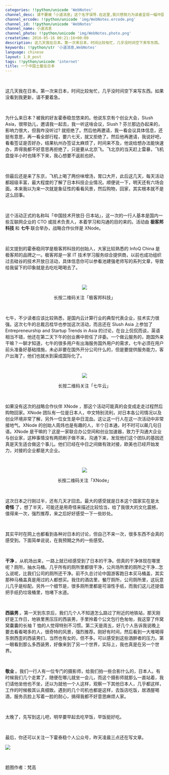 ```yaml
---
categories: !!python/unicode 'WebNotes'
channel_desc: 请不要被「小道消息」这个名字误导.在这里,我只想努力为读者呈现一幅中国互联网的清明上河图.
channel_ercode: !!python/unicode 'img/WebNotes.ercode.png'
channel_id: !!python/unicode 'WebNotes'
channel_name: 小道消息
channel_photo: !!python/unicode 'img/WebNotes.photo.png'
createtime: 2016-05-16 00:21:16+00:00
description: 这几天我在日本。第一次来日本，时间比较匆忙，几乎没时间空下来写东西。
keywords: !!python/str '小道消息,WebNotes'
language: chinese
layout: 1_0_post
tags: !!python/unicode 'internet'
title: 一个中国土鳖在日本
---
```

<div class="rich_media_content" id="js_content">
<p>
<br/>
</p>
<p>
<span class="author-d-4z65zz66zl57z75zyiz66zfr2fz87zwz89znujenz75zfz86zz85zvsz89zz69zioz87zfz74zz72zz78zxz77zjz72zpz72zorz83zpz66z9">
          这几天我在日本。第一次来日本，时间比较匆忙，几乎没时间空下来写东西。如果没看到我更新，请不要着急。
         </span>
</p>
<p>
<span class="author-d-4z65zz66zl57z75zyiz66zfr2fz87zwz89znujenz75zfz86zz85zvsz89zz69zioz87zfz74zz72zz78zxz77zjz72zpz72zorz83zpz66z9">
<br/>
</span>
</p>
<p>
<span class="author-d-4z65zz66zl57z75zyiz66zfr2fz87zwz89znujenz75zfz86zz85zvsz89zz69zioz87zfz74zz72zz78zxz77zjz72zpz72zorz83zpz66z9">
          为什么来日本？被我的好友霍泰稳忽悠来的。他说东京有个创业大会，Slush Asia，很带劲儿，邀请我一起去，我一听这啥会议，Slush ? 芬兰那边办起来的，影响力很大，但我咋没听过? 就拒绝了。然后他再邀请，我一看会议具体信息，还挺有意思，再一看全部行程，要六七天，就又拒绝了。然后他再邀请，我说好吧，看看签证是否好办，结果杭州办签证太麻烦了，时间来不及，他说给想办法能快速办，弄得我都不好意思再拒绝了，只是要从北京飞。飞北京的当天赶上雷暴，飞机盘旋半小时也降不下来，我心想要不返航也好。
         </span>
</p>
<p>
<span class="author-d-4z65zz66zl57z75zyiz66zfr2fz87zwz89znujenz75zfz86zz85zvsz89zz69zioz87zfz74zz72zz78zxz77zjz72zpz72zorz83zpz66z9">
<br/>
</span>
</p>
<p>
<span class="author-d-4z65zz66zl57z75zyiz66zfr2fz87zwz89znujenz75zfz86zz85zvsz89zz69zioz87zfz74zz72zz78zxz77zjz72zpz72zorz83zpz66z9">
          但最后还是来了东京，飞机上喝了两份味增汤，胃口大开，此后这几天，每天活动都超级丰富，最大程度的了解了日本科技企业情况。顺便说一下，明天还有六场会面。本来我以为来一次就是象征性的看看风景，然后购物，回家，其实根本就不是这么回事。
         </span>
</p>
<p>
<span class="author-d-4z65zz66zl57z75zyiz66zfr2fz87zwz89znujenz75zfz86zz85zvsz89zz69zioz87zfz74zz72zz78zxz77zjz72zpz72zorz83zpz66z9">
<br/>
</span>
</p>
<p>
<span class="author-d-4z65zz66zl57z75zyiz66zfr2fz87zwz89znujenz75zfz86zz85zvsz89zz69zioz87zfz74zz72zz78zxz77zjz72zpz72zorz83zpz66z9">
          这个活动正式的名称叫「中国技术开放日·日本站」，这一次的一行人基本是国内一些互联网企业的 CTO 或技术负责人，本着学习和沟通的目的来的。活动由
         </span>
<span class="author-d-4z65zz66zl57z75zyiz66zfr2fz87zwz89znujenz75zfz86zz85zvsz89zz69zioz87zfz74zz72zz78zxz77zjz72zpz72zorz83zpz66z9 b">
<strong>
           极客邦科技
          </strong>
</span>
<span class="author-d-4z65zz66zl57z75zyiz66zfr2fz87zwz89znujenz75zfz86zz85zvsz89zz69zioz87zfz74zz72zz78zxz77zjz72zpz72zorz83zpz66z9">
          和
         </span>
<span class="author-d-4z65zz66zl57z75zyiz66zfr2fz87zwz89znujenz75zfz86zz85zvsz89zz69zioz87zfz74zz72zz78zxz77zjz72zpz72zorz83zpz66z9 b">
<strong>
           七牛
          </strong>
</span>
<span class="author-d-4z65zz66zl57z75zyiz66zfr2fz87zwz89znujenz75zfz86zz85zvsz89zz69zioz87zfz74zz72zz78zxz77zjz72zpz72zorz83zpz66z9">
          联合举办，战略合作伙伴是 XNode。
         </span>
</p>
<p>
<span class="author-d-4z65zz66zl57z75zyiz66zfr2fz87zwz89znujenz75zfz86zz85zvsz89zz69zioz87zfz74zz72zz78zxz77zjz72zpz72zorz83zpz66z9">
<br/>
</span>
</p>
<p>
<span class="author-d-4z65zz66zl57z75zyiz66zfr2fz87zwz89znujenz75zfz86zz85zvsz89zz69zioz87zfz74zz72zz78zxz77zjz72zpz72zorz83zpz66z9">
          前文提到的霍泰稳同学是极客邦科技的创始人，大家比较熟悉的 InfoQ China 是极客邦的品牌之一。极客邦是一家 IT 技术学习服务综合提供商，以前也成功组织过去硅谷的技术开放日活动，具体信息你可以参看池建强老师写的系列文章，导致给我留下的印象就是去吃吃喝喝去了。
         </span>
</p>
<p>
<span class="author-d-4z65zz66zl57z75zyiz66zfr2fz87zwz89znujenz75zfz86zz85zvsz89zz69zioz87zfz74zz72zz78zxz77zjz72zpz72zorz83zpz66z9">
<br/>
</span>
</p>
<p style="text-align: center;">
<span class="author-d-4z65zz66zl57z75zyiz66zfr2fz87zwz89znujenz75zfz86zz85zvsz89zz69zioz87zfz74zz72zz78zxz77zjz72zpz72zorz83zpz66z9">
<img data-ratio="1" data-s="300,640" data-src="" data-type="jpeg" data-w="430" src="{{ '/img/ow5rEn8QGlFtOicFhAUUWpEsTbP9qN7kDREE1syEboysR5meViajBeocwFTsrjzHjrGb0nOG4s1U2vIbNfyOn1Mw.jpeg' | prepend: site.img | replace: '//','/' }}"/>
<br/>
</span>
</p>
<p style="text-align: center;">
<span class="author-d-4z65zz66zl57z75zyiz66zfr2fz87zwz89znujenz75zfz86zz85zvsz89zz69zioz87zfz74zz72zz78zxz77zjz72zpz72zorz83zpz66z9">
          长按二维码关注「极客邦科技」
         </span>
</p>
<p>
<br/>
</p>
<p>
<span class="author-d-4z65zz66zl57z75zyiz66zfr2fz87zwz89znujenz75zfz86zz85zvsz89zz69zioz87zfz74zz72zz78zxz77zjz72zpz72zorz83zpz66z9">
          七牛，不少读者应该比较熟悉，是国内云计算行业的典型代表企业，技术实力很强。这次七牛的总裁吕桂华也参加这次活动，而且还在 Slush Asia 上参加了 Entrepreneurship and Startup Trends in Asia 的讨论，在台上侃侃而谈，英语相当不错，他还在第二天下午的创业赛中担任了评委。一个做云服务的，跑国外来干嘛？一聊才知道，七牛的很多用户有出海服务国外用户的需求，七牛必须在用户前头准备好基础措施，未必非要在国外开分公司什么的，但是要提供服务能力，客户出海了，他们也就水到渠成国际化了。
         </span>
</p>
<p>
<span class="author-d-4z65zz66zl57z75zyiz66zfr2fz87zwz89znujenz75zfz86zz85zvsz89zz69zioz87zfz74zz72zz78zxz77zjz72zpz72zorz83zpz66z9">
<br/>
</span>
</p>
<p style="text-align: center;">
<span class="author-d-4z65zz66zl57z75zyiz66zfr2fz87zwz89znujenz75zfz86zz85zvsz89zz69zioz87zfz74zz72zz78zxz77zjz72zpz72zorz83zpz66z9">
<img data-ratio="1" data-s="300,640" data-src="" data-type="jpeg" data-w="430" src="{{ '/img/ow5rEn8QGlFtOicFhAUUWpEsTbP9qN7kDwriaerJ7mupUeiaSFoXhc0qmuicWqsBXzMhSbY9bBdCMpOicLp1g0qLmYQ.jpeg' | prepend: site.img | replace: '//','/' }}"/>
<br/>
</span>
</p>
<p style="text-align: center;">
<span class="author-d-4z65zz66zl57z75zyiz66zfr2fz87zwz89znujenz75zfz86zz85zvsz89zz69zioz87zfz74zz72zz78zxz77zjz72zpz72zorz83zpz66z9">
          长按二维码关注「七牛云」
         </span>
</p>
<p>
<span class="author-d-4z65zz66zl57z75zyiz66zfr2fz87zwz89znujenz75zfz86zz85zvsz89zz69zioz87zfz74zz72zz78zxz77zjz72zpz72zorz83zpz66z9">
<br/>
</span>
</p>
<p>
<span class="author-d-4z65zz66zl57z75zyiz66zfr2fz87zwz89znujenz75zfz86zz85zvsz89zz69zioz87zfz74zz72zz78zxz77zjz72zpz72zorz83zpz66z9">
          如果没有这次的战略合作伙伴 XNode ，那这个活动可能真的会变成走走过程然后购物回家。XNode 团队有一位是日本人，中文特别流利，对日本各公司情况以及创业环境非常了解，另外一位女生是中日混血。这让这一行人在这一次活动中非常接地气。XNode 的创始人周炜也是有趣的人，半个日本通，时不时可以飙几句日语。XNode 是干嘛的？这是一家联合办公空间和创业加速器，致力于沟通大企业与创业家，这种事情没有两把刷子做不来，沟通下来，发现他们这个团队的基因还真是天生适合做这个事儿。他们已经在中日之间做有效对接，欧美也已经开始发力，对接的企业都是大企业。
         </span>
</p>
<p>
<span class="author-d-4z65zz66zl57z75zyiz66zfr2fz87zwz89znujenz75zfz86zz85zvsz89zz69zioz87zfz74zz72zz78zxz77zjz72zpz72zorz83zpz66z9">
<br/>
</span>
</p>
<p style="text-align: center;">
<span class="author-d-4z65zz66zl57z75zyiz66zfr2fz87zwz89znujenz75zfz86zz85zvsz89zz69zioz87zfz74zz72zz78zxz77zjz72zpz72zorz83zpz66z9">
<img data-ratio="1" data-s="300,640" data-src="" data-type="jpeg" data-w="430" src="{{ '/img/ow5rEn8QGlFtOicFhAUUWpEsTbP9qN7kD8P93dTRTlV9BytctsTxdcwrE4jJKlOJFBtnrO9dpicjNzxXGojicgNag.jpeg' | prepend: site.img | replace: '//','/' }}"/>
<br/>
</span>
</p>
<p style="text-align: center;">
<span class="author-d-4z65zz66zl57z75zyiz66zfr2fz87zwz89znujenz75zfz86zz85zvsz89zz69zioz87zfz74zz72zz78zxz77zjz72zpz72zorz83zpz66z9">
          长按二维码关注「XNode」
         </span>
</p>
<p>
<span class="author-d-4z65zz66zl57z75zyiz66zfr2fz87zwz89znujenz75zfz86zz85zvsz89zz69zioz87zfz74zz72zz78zxz77zjz72zpz72zorz83zpz66z9">
<br/>
</span>
</p>
<p>
<span class="author-d-4z65zz66zl57z75zyiz66zfr2fz87zwz89znujenz75zfz86zz85zvsz89zz69zioz87zfz74zz72zz78zxz77zjz72zpz72zorz83zpz66z9">
          这次日本之行刚过半，还有几天才回去。最大的感受就是日本这个国家实在是太
          <strong>
           奇怪
          </strong>
          了，想了半天，可能还是用奇怪来描述比较恰当，给了我很大的文化震撼，值得来一次，强烈推荐，来之后好好感受一下一些妙处。
         </span>
</p>
<p>
<span class="author-d-4z65zz66zl57z75zyiz66zfr2fz87zwz89znujenz75zfz86zz85zvsz89zz69zioz87zfz74zz72zz78zxz77zjz72zpz72zorz83zpz66z9">
<br/>
</span>
</p>
<p>
<span class="author-d-4z65zz66zl57z75zyiz66zfr2fz87zwz89znujenz75zfz86zz85zvsz89zz69zioz87zfz74zz72zz78zxz77zjz72zpz72zorz83zpz66z9">
          其实平时在网上也都看到各种对日本的讨论，但自己不来一次，很多东西不会真的感受到。下面简单说说，在我预期之外的一些感受。
         </span>
</p>
<p>
<span class="author-d-4z65zz66zl57z75zyiz66zfr2fz87zwz89znujenz75zfz86zz85zvsz89zz69zioz87zfz74zz72zz78zxz77zjz72zpz72zorz83zpz66z9">
<br/>
</span>
</p>
<p>
<strong>
<span class="author-d-4z65zz66zl57z75zyiz66zfr2fz87zwz89znujenz75zfz86zz85zvsz89zz69zioz87zfz74zz72zz78zxz77zjz72zpz72zorz83zpz66z9">
           干净
          </span>
</strong>
<span class="author-d-4z65zz66zl57z75zyiz66zfr2fz87zwz89znujenz75zfz86zz85zvsz89zz69zioz87zfz74zz72zz78zxz77zjz72zpz72zorz83zpz66z9">
          。从机场出来，一路上就已经感受到了日本的干净。但真的干净体现在哪里呢？厕所，抽水马桶。几乎所有的厕所里都很干净，公共场所里的厕所之干净…怎么说呢，比我们公司的厕所还干净。前不久总讨论中国游客跑日本买马桶盖，其实那种马桶盖真是用过的人都想买。我住的酒店里，餐厅厕所，公司厕所里，这玩意儿几乎是标配。另外一个细节是，很多厕所里都是可溶性手纸，而我们这儿还提倡把手纸扔垃圾桶里，怕堵下水道。
         </span>
</p>
<p>
<span class="author-d-4z65zz66zl57z75zyiz66zfr2fz87zwz89znujenz75zfz86zz85zvsz89zz69zioz87zfz74zz72zz78zxz77zjz72zpz72zorz83zpz66z9">
<br/>
</span>
</p>
<p>
<strong>
<span class="author-d-4z65zz66zl57z75zyiz66zfr2fz87zwz89znujenz75zfz86zz85zvsz89zz69zioz87zfz74zz72zz78zxz77zjz72zpz72zorz83zpz66z9">
           西装男
          </span>
</strong>
<span class="author-d-4z65zz66zl57z75zyiz66zfr2fz87zwz89znujenz75zfz86zz85zvsz89zz69zioz87zfz74zz72zz78zxz77zjz72zpz72zorz83zpz66z9">
          。第一天到东京后，我们几个人不知道怎么路过了附近的地铁站，那天刚好是工作日，地铁里黑压压的西装男，手里拎着个公文包行色匆匆，我这穿了件窝窝囊囊的长袖 T 恤的人觉得特别不习惯。第二天是周五，好几个人告诉我说晚上要去看看喝多的人，很奇特的风景，强烈推荐。刚好有时间，然后看到一大堆喝得东倒西歪的西装男们，当然也有女的，但不多。可以感受到这些酒醉者的压力。第一眼看到那么多西装男，好像来到了另一个世界，实际上，我也真是在另一个世界。
         </span>
</p>
<p>
<span class="author-d-4z65zz66zl57z75zyiz66zfr2fz87zwz89znujenz75zfz86zz85zvsz89zz69zioz87zfz74zz72zz78zxz77zjz72zpz72zorz83zpz66z9">
<br/>
</span>
</p>
<p>
<strong>
<span class="author-d-4z65zz66zl57z75zyiz66zfr2fz87zwz89znujenz75zfz86zz85zvsz89zz69zioz87zfz74zz72zz78zxz77zjz72zpz72zorz83zpz66z9">
           敬业
          </span>
</strong>
<span class="author-d-4z65zz66zl57z75zyiz66zfr2fz87zwz89znujenz75zfz86zz85zvsz89zz69zioz87zfz74zz72zz78zxz77zjz72zpz72zorz83zpz66z9">
          。我们一行人有一位专门的摄影师，给我们拍一些合影什么的，日本人。有时候我们几个走累了，随便在哪儿就坐一会儿，而这个摄影师就那么一直站着，我们请他坐他也不坐，还以为就他一个人这样，观察一下其他日本人，几乎都这样，工作的时候极其认真细致。遇到的几个司机也都是这样，去饭店吃饭，居酒屋喝酒，服务员脸上写着一脸的耐心，搞得我都不好意思麻烦人家。
         </span>
</p>
<p>
<span class="author-d-4z65zz66zl57z75zyiz66zfr2fz87zwz89znujenz75zfz86zz85zvsz89zz69zioz87zfz74zz72zz78zxz77zjz72zpz72zorz83zpz66z9">
<br/>
</span>
</p>
<p>
<span class="author-d-4z65zz66zl57z75zyiz66zfr2fz87zwz89znujenz75zfz86zz85zvsz89zz69zioz87zfz74zz72zz78zxz77zjz72zpz72zorz83zpz66z9">
          太晚了，先写到这儿吧，明早要早起去吃早饭，早饭挺好吃。
         </span>
</p>
<p>
<span class="author-d-4z65zz66zl57z75zyiz66zfr2fz87zwz89znujenz75zfz86zz85zvsz89zz69zioz87zfz74zz72zz78zxz77zjz72zpz72zorz83zpz66z9">
<br/>
</span>
</p>
<p>
<span class="author-d-4z65zz66zl57z75zyiz66zfr2fz87zwz89znujenz75zfz86zz85zvsz89zz69zioz87zfz74zz72zz78zxz77zjz72zpz72zorz83zpz66z9">
          最后，你还可以关注一下霍泰稳个人公众号，昨天凌晨三点还在写文章。
         </span>
</p>
<p>
<span class="author-d-4z65zz66zl57z75zyiz66zfr2fz87zwz89znujenz75zfz86zz85zvsz89zz69zioz87zfz74zz72zz78zxz77zjz72zpz72zorz83zpz66z9">
<img data-ratio="1" data-s="300,640" data-src="" data-type="jpeg" data-w="430" src="{{ '/img/ow5rEn8QGlFtOicFhAUUWpEsTbP9qN7kD92NDxkR0VBCqPOkoQc7nW5JFDTgBAE57RhmmVpSSad6Af3hVc52DQg.jpeg' | prepend: site.img | replace: '//','/' }}"/>
<br/>
</span>
</p>
<p>
<span class="author-d-4z65zz66zl57z75zyiz66zfr2fz87zwz89znujenz75zfz86zz85zvsz89zz69zioz87zfz74zz72zz78zxz77zjz72zpz72zorz83zpz66z9">
<br/>
</span>
</p>
<p>
<span class="author-d-4z65zz66zl57z75zyiz66zfr2fz87zwz89znujenz75zfz86zz85zvsz89zz69zioz87zfz74zz72zz78zxz77zjz72zpz72zorz83zpz66z9">
          题图作者：梵高
          <br/>
</span>
</p>
</div>